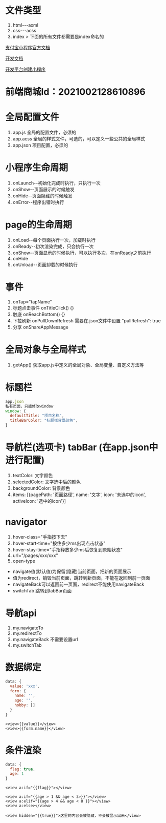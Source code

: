 # 文件类型
1. html---axml
2. css---acss
3. index > 下面的所有文件都需要是index命名的

[支付宝小程序官方文档](https://mini.open.alipay.com/channel/miniIndex.htm)

[开发文档](https://opendocs.alipay.com/mini/developer)

[开发平台创建小程序](https://open.alipay.com/mini/dev/create)

# 前端商城Id：2021002128610896

# 全局配置文件
1. app.js 全局的配置文件，必须的
2. app.acss 全局的样式文件，可选的，可以定义一些公共的全局样式
3. app.json 项目配置，必须的

# 小程序生命周期
1. onLaunch--初始化完成时执行，只执行一次
2. onShow--页面展示的时候触发
3. onHide--页面隐藏的时候触发
4. onError--程序出错时执行

# page的生命周期
1. onLoad--每个页面执行一次，加载时执行
2. onReady--初次渲染完成，只会执行一次
3. onShow--页面显示的时候执行，可以执行多次，在onReady之前执行
4. onHide
5. onUnload--页面卸载的时候执行

# 事件
1. onTap="tapName"
2. 标题点击事件 onTitleClick() {}
3. 触底 onReachBottom() {}
4. 下拉刷新 onPullDownRefresh 需要在.json文件中设置 "pullRefresh": true
5. 分享 onShareAppMessage

# 全局对象与全局样式
1. getApp() 获取app.js中定义的全局对象、全局变量、自定义方法等

# 标题栏
```js
app.json
私有页面，只能修改window
window: {
  defaultTitle: "项目名称",
  titleBarColor: "标题栏背景颜色",
}
```

# 导航栏(选项卡) tabBar (在app.json中进行配置)
1. textColor: 文字颜色
2. selectedColor: 文字选中后的颜色
3. backgroundColor: 背景颜色
4. items: [{pagePath: '页面路径', name: '文字', icon: '未选中的icon', activeIcon: '选中的icon'}]

# navigator
1. hover-class="手指按下去"
2. hover-start-time="按住多少ms出现点击状态"
3. hover-stay-time="手指释放多少ms后恢复到原始状态"
4. url="/pages/xxx/xxx"
5. open-type
  - navigate值(默认值)为保留(隐藏)当前页面，把新的页面展示
  - 值为redirect，销毁当前页面，跳转到新页面，不能在返回到前一页面
  - navigateBack可以返回前一页面，redirect不能使用navigateBack
  - switchTab 跳转到tabBar页面

# 导航api
1. my.navigateTo
2. my.redirectTo
3. my.navigateBack 不需要设置url
4. my.switchTab

# 数据绑定
```js
data: {
  value: 'xxx',
  form: {
    name: '',
    age: '',
    hobby: []
  }
}

```

```axml
<view>{{value}}</view>
<view>{{form.name}}</view>
```

# 条件渲染
```js
data: {
  flag: true,
  age: 1
}
```
```axml
<view a:if="{{flag}}"></view>

<view a:if="{{age > 1 && age < 3>}}"></view>
<view a:elif="{{age > 4 && age < 8 }}"></view>
<view a:else></view>

<view hidden="{{true}}">这里的内容会被隐藏，不会被显示出来</view>
```
